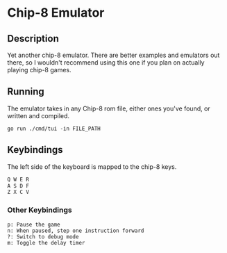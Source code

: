 # Chip-8 Emulator

## Description

Yet another chip-8 emulator. There are better examples and emulators out there,
so I wouldn't recommend using this one if you plan on actually playing chip-8 games.

## Running

The emulator takes in any Chip-8 rom file, either ones you've found, or written and compiled.  

`go run ./cmd/tui -in FILE_PATH`  

## Keybindings

The left side of the keyboard is mapped to the chip-8 keys.  

```1 2 3 4
Q W E R
A S D F
Z X C V
```

### Other Keybindings

`p: Pause the game`  
`n: When paused, step one instruction forward`  
`?: Switch to debug mode`  
`m: Toggle the delay timer`
